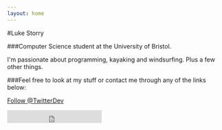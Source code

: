 ```yaml
---
layout: home
---
```


#Luke Storry

###Computer Science student at the University of Bristol.

I'm passionate about programming, kayaking and windsurfing.
Plus a few other things.


###Feel free to look at my stuff or contact me through any of the links below:




  <a class="twitter-follow-button"
    href="https://twitter.com/TwitterDev">
  Follow @TwitterDev</a>

<iframe src="https://ghbtns.com/github-btn.html?user=LukeStorry&type=follow&count=true&size=large" frameborder="0" scrolling="0" width="220px" height="30px"></iframe>
